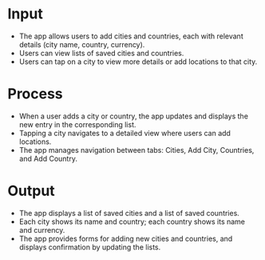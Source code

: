 # Input
- The app allows users to add cities and countries, each with relevant details (city name, country, currency).
- Users can view lists of saved cities and countries.
- Users can tap on a city to view more details or add locations to that city.

# Process
- When a user adds a city or country, the app updates and displays the new entry in the corresponding list.
- Tapping a city navigates to a detailed view where users can add locations.
- The app manages navigation between tabs: Cities, Add City, Countries, and Add Country.

# Output
- The app displays a list of saved cities and a list of saved countries.
- Each city shows its name and country; each country shows its name and currency.
- The app provides forms for adding new cities and countries, and displays confirmation by updating the lists.